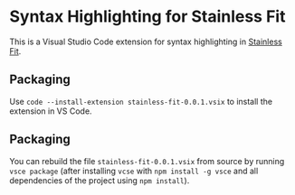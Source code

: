 # Syntax Highlighting for Stainless Fit

This is a Visual Studio Code extension for syntax highlighting in [Stainless Fit](https://github.com/epfl-lara/stainlessfit).

## Packaging

Use `code --install-extension stainless-fit-0.0.1.vsix` to install the extension in VS Code.

## Packaging

You can rebuild the file `stainless-fit-0.0.1.vsix` from source by running
`vsce package` (after installing `vcse` with `npm install -g vsce` and all
dependencies of the project using `npm install`).
